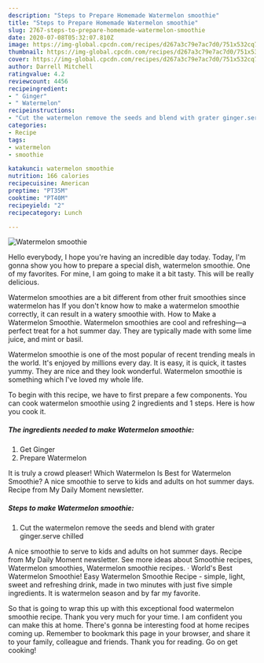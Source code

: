 ```yaml
---
description: "Steps to Prepare Homemade Watermelon smoothie"
title: "Steps to Prepare Homemade Watermelon smoothie"
slug: 2767-steps-to-prepare-homemade-watermelon-smoothie
date: 2020-07-08T05:32:07.810Z
image: https://img-global.cpcdn.com/recipes/d267a3c79e7ac7d0/751x532cq70/watermelon-smoothie-recipe-main-photo.jpg
thumbnail: https://img-global.cpcdn.com/recipes/d267a3c79e7ac7d0/751x532cq70/watermelon-smoothie-recipe-main-photo.jpg
cover: https://img-global.cpcdn.com/recipes/d267a3c79e7ac7d0/751x532cq70/watermelon-smoothie-recipe-main-photo.jpg
author: Darrell Mitchell
ratingvalue: 4.2
reviewcount: 4456
recipeingredient:
- " Ginger"
- " Watermelon"
recipeinstructions:
- "Cut the watermelon remove the seeds and blend with grater ginger.serve chilled"
categories:
- Recipe
tags:
- watermelon
- smoothie

katakunci: watermelon smoothie 
nutrition: 166 calories
recipecuisine: American
preptime: "PT35M"
cooktime: "PT40M"
recipeyield: "2"
recipecategory: Lunch

---
```



![Watermelon smoothie](https://img-global.cpcdn.com/recipes/d267a3c79e7ac7d0/751x532cq70/watermelon-smoothie-recipe-main-photo.jpg)

Hello everybody, I hope you're having an incredible day today. Today, I'm gonna show you how to prepare a special dish, watermelon smoothie. One of my favorites. For mine, I am going to make it a bit tasty. This will be really delicious.

Watermelon smoothies are a bit different from other fruit smoothies since watermelon has If you don&#39;t know how to make a watermelon smoothie correctly, it can result in a watery smoothie with. How to Make a Watermelon Smoothie. Watermelon smoothies are cool and refreshing—a perfect treat for a hot summer day. They are typically made with some lime juice, and mint or basil.

Watermelon smoothie is one of the most popular of recent trending meals in the world. It's enjoyed by millions every day. It is easy, it is quick, it tastes yummy. They are nice and they look wonderful. Watermelon smoothie is something which I've loved my whole life.


To begin with this recipe, we have to first prepare a few components. You can cook watermelon smoothie using 2 ingredients and 1 steps. Here is how you cook it.

<!--inarticleads1-->

##### The ingredients needed to make Watermelon smoothie:

1. Get  Ginger
1. Prepare  Watermelon


It is truly a crowd pleaser! Which Watermelon Is Best for Watermelon Smoothie? A nice smoothie to serve to kids and adults on hot summer days. Recipe from My Daily Moment newsletter. 

<!--inarticleads2-->

##### Steps to make Watermelon smoothie:

1. Cut the watermelon remove the seeds and blend with grater ginger.serve chilled


A nice smoothie to serve to kids and adults on hot summer days. Recipe from My Daily Moment newsletter. See more ideas about Smoothie recipes, Watermelon smoothies, Watermelon smoothie recipes. · World&#39;s Best Watermelon Smoothie! Easy Watermelon Smoothie Recipe - simple, light, sweet and refreshing drink, made in two minutes with just five simple ingredients. It is watermelon season and by far my favorite. 

So that is going to wrap this up with this exceptional food watermelon smoothie recipe. Thank you very much for your time. I am confident you can make this at home. There's gonna be interesting food at home recipes coming up. Remember to bookmark this page in your browser, and share it to your family, colleague and friends. Thank you for reading. Go on get cooking!
